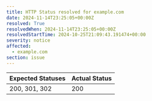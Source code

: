 ```yaml
---
title: HTTP Status resolved for example.com
date: 2024-11-14T23:25:05+00:00Z
resolved: True
resolvedWhen: 2024-11-14T23:25:05+00:00Z
resolvedStartTime: 2024-10-25T21:09:43.191474+00:00
severity: notice
affected:
  - example.com
section: issue
---
```


| Expected Statuses | Actual Status  |
|-------------------|----------------|
| 200, 301, 302 | 200 |
